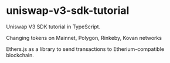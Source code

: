 # uniswap-v3-sdk-tutorial
Uniswap V3 SDK tutorial in TypeScript.

Changing tokens on Mainnet, Polygon, Rinkeby, Kovan networks

Ethers.js as a library to send transactions to Etherium-compatible blockchain.

